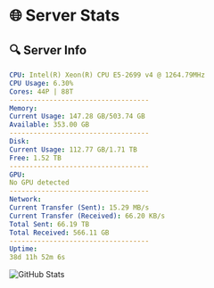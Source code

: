 # 🌐 Server Stats
## 🔍 Server Info
```yaml
CPU: Intel(R) Xeon(R) CPU E5-2699 v4 @ 1264.79MHz
CPU Usage: 6.30%
Cores: 44P | 88T
-----------------------------------
Memory:
Current Usage: 147.28 GB/503.74 GB
Available: 353.00 GB
-----------------------------------
Disk:
Current Usage: 112.77 GB/1.71 TB
Free: 1.52 TB
-----------------------------------
GPU:
No GPU detected
-----------------------------------
Network:
Current Transfer (Sent): 15.29 MB/s
Current Transfer (Received): 66.20 KB/s
Total Sent: 66.19 TB
Total Received: 566.11 GB
-----------------------------------
Uptime:
38d 11h 52m 6s
```
![GitHub Stats](https://img.shields.io/badge/Updated-2025-04-15_09:14:55-blue)